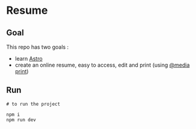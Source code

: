 # Resume

## Goal

This repo has two goals :

- learn [Astro](https://astro.build/)
- create an online resume, easy to access, edit and print (using [@media print](https://developer.mozilla.org/en-US/docs/Web/CSS/CSS_media_queries/Printing))

## Run

```
# to run the project

npm i
npm run dev
```
